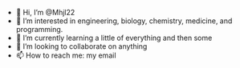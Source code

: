 - 👋 Hi, I’m @Mhjl22
- 👀 I’m interested in engineering, biology, chemistry, medicine, and programming.
- 🌱 I’m currently learning a little of everything and then some
- 💞️ I’m looking to collaborate on anything
- 📫 How to reach me: my email

<!---
Mhjl22/Mhjl22 is a ✨ special ✨ repository because its `README.md` (this file) appears on your GitHub profile.
You can click the Preview link to take a look at your changes.
--->
